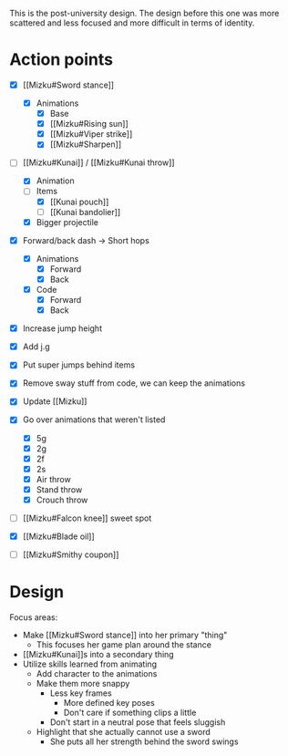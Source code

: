 This is the post-university design. The design before this one was more scattered and less focused and more difficult in terms of identity.

# Action points
- [x] [[Mizku#Sword stance]]
	- [x] Animations
		- [x] Base
		- [x] [[Mizku#Rising sun]]
		- [x] [[Mizku#Viper strike]]
		- [x] [[Mizku#Sharpen]]
- [ ] [[Mizku#Kunai]] / [[Mizku#Kunai throw]]
	- [x] Animation
	- [ ] Items
		- [x] [[Kunai pouch]]
		- [ ] [[Kunai bandolier]]
	- [x] Bigger projectile
- [x] Forward/back dash -> Short hops
	- [x] Animations
		- [x] Forward
		- [x] Back
	- [x] Code
		- [x] Forward
		- [x] Back
- [x] Increase jump height
- [x] Add j.g
- [x] Put super jumps behind items
- [x] Remove sway stuff from code, we can keep the animations
- [x] Update [[Mizku]]
- [x] Go over animations that weren't listed
	- [x] 5g
	- [x] 2g
	- [x] 2f
	- [x] 2s
	- [x] Air throw
	- [x] Stand throw
	- [x] Crouch throw
- [ ] [[Mizku#Falcon knee]] sweet spot
- [x] [[Mizku#Blade oil]]
- [ ] [[Mizku#Smithy coupon]]


# Design
Focus areas:
- Make [[Mizku#Sword stance]] into her primary "thing"
	- This focuses her game plan around the stance
- [[Mizku#Kunai]]s into a secondary thing
- Utilize skills learned from animating
	- Add character to the animations
	- Make them more snappy
		- Less key frames
			- More defined key poses
			- Don't care if something clips a little
		- Don't start in a neutral pose that feels sluggish
	- Highlight that she actually cannot use a sword
		- She puts all her strength behind the sword swings